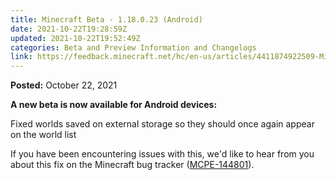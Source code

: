 ```yaml
---
title: Minecraft Beta - 1.18.0.23 (Android)
date: 2021-10-22T19:28:59Z
updated: 2021-10-22T19:52:49Z
categories: Beta and Preview Information and Changelogs
link: https://feedback.minecraft.net/hc/en-us/articles/4411874922509-Minecraft-Beta-1-18-0-23-Android-
---
```


**Posted:** October 22, 2021

**A new beta is now available for Android devices:**

Fixed worlds saved on external storage so they should once again appear on the world list

If you have been encountering issues with this, we'd like to hear from you about this fix on the Minecraft bug tracker ([MCPE-144801](https://bugs.mojang.com/browse/MCPE-144801)).
